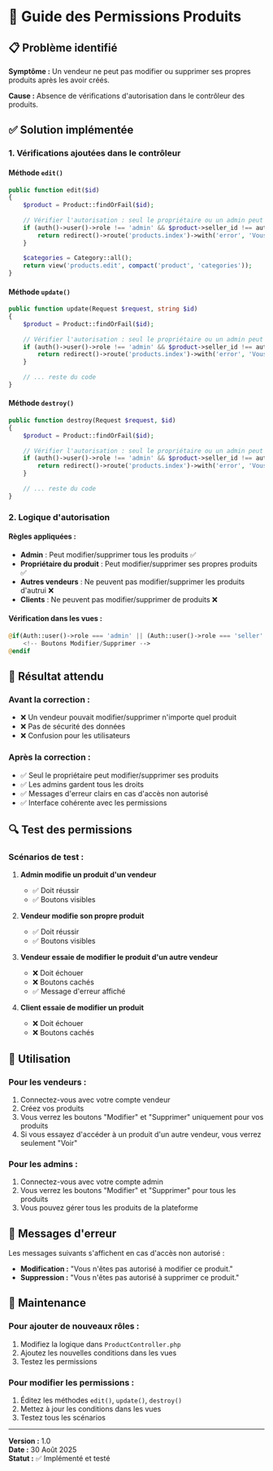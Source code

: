 # 🔐 Guide des Permissions Produits

## 📋 Problème identifié

**Symptôme :** Un vendeur ne peut pas modifier ou supprimer ses propres produits après les avoir créés.

**Cause :** Absence de vérifications d'autorisation dans le contrôleur des produits.

## ✅ Solution implémentée

### 1. **Vérifications ajoutées dans le contrôleur**

#### Méthode `edit()`
```php
public function edit($id)
{
    $product = Product::findOrFail($id);
    
    // Vérifier l'autorisation : seul le propriétaire ou un admin peut modifier
    if (auth()->user()->role !== 'admin' && $product->seller_id !== auth()->id()) {
        return redirect()->route('products.index')->with('error', 'Vous n\'êtes pas autorisé à modifier ce produit.');
    }
    
    $categories = Category::all();
    return view('products.edit', compact('product', 'categories'));
}
```

#### Méthode `update()`
```php
public function update(Request $request, string $id)
{
    $product = Product::findOrFail($id);
    
    // Vérifier l'autorisation : seul le propriétaire ou un admin peut modifier
    if (auth()->user()->role !== 'admin' && $product->seller_id !== auth()->id()) {
        return redirect()->route('products.index')->with('error', 'Vous n\'êtes pas autorisé à modifier ce produit.');
    }
    
    // ... reste du code
}
```

#### Méthode `destroy()`
```php
public function destroy(Request $request, $id)
{
    $product = Product::findOrFail($id);
    
    // Vérifier l'autorisation : seul le propriétaire ou un admin peut supprimer
    if (auth()->user()->role !== 'admin' && $product->seller_id !== auth()->id()) {
        return redirect()->route('products.index')->with('error', 'Vous n\'êtes pas autorisé à supprimer ce produit.');
    }
    
    // ... reste du code
}
```

### 2. **Logique d'autorisation**

#### Règles appliquées :
- **Admin** : Peut modifier/supprimer tous les produits ✅
- **Propriétaire du produit** : Peut modifier/supprimer ses propres produits ✅
- **Autres vendeurs** : Ne peuvent pas modifier/supprimer les produits d'autrui ❌
- **Clients** : Ne peuvent pas modifier/supprimer de produits ❌

#### Vérification dans les vues :
```php
@if(Auth::user()->role === 'admin' || (Auth::user()->role === 'seller' && Auth::user()->id === $product->seller_id))
    <!-- Boutons Modifier/Supprimer -->
@endif
```

## 🎯 Résultat attendu

### **Avant la correction :**
- ❌ Un vendeur pouvait modifier/supprimer n'importe quel produit
- ❌ Pas de sécurité des données
- ❌ Confusion pour les utilisateurs

### **Après la correction :**
- ✅ Seul le propriétaire peut modifier/supprimer ses produits
- ✅ Les admins gardent tous les droits
- ✅ Messages d'erreur clairs en cas d'accès non autorisé
- ✅ Interface cohérente avec les permissions

## 🔍 Test des permissions

### **Scénarios de test :**

1. **Admin modifie un produit d'un vendeur**
   - ✅ Doit réussir
   - ✅ Boutons visibles

2. **Vendeur modifie son propre produit**
   - ✅ Doit réussir
   - ✅ Boutons visibles

3. **Vendeur essaie de modifier le produit d'un autre vendeur**
   - ❌ Doit échouer
   - ❌ Boutons cachés
   - ✅ Message d'erreur affiché

4. **Client essaie de modifier un produit**
   - ❌ Doit échouer
   - ❌ Boutons cachés

## 🚀 Utilisation

### **Pour les vendeurs :**
1. Connectez-vous avec votre compte vendeur
2. Créez vos produits
3. Vous verrez les boutons "Modifier" et "Supprimer" uniquement pour vos produits
4. Si vous essayez d'accéder à un produit d'un autre vendeur, vous verrez seulement "Voir"

### **Pour les admins :**
1. Connectez-vous avec votre compte admin
2. Vous verrez les boutons "Modifier" et "Supprimer" pour tous les produits
3. Vous pouvez gérer tous les produits de la plateforme

## 📝 Messages d'erreur

Les messages suivants s'affichent en cas d'accès non autorisé :
- **Modification :** "Vous n'êtes pas autorisé à modifier ce produit."
- **Suppression :** "Vous n'êtes pas autorisé à supprimer ce produit."

## 🔧 Maintenance

### **Pour ajouter de nouveaux rôles :**
1. Modifiez la logique dans `ProductController.php`
2. Ajoutez les nouvelles conditions dans les vues
3. Testez les permissions

### **Pour modifier les permissions :**
1. Éditez les méthodes `edit()`, `update()`, `destroy()`
2. Mettez à jour les conditions dans les vues
3. Testez tous les scénarios

---

**Version :** 1.0  
**Date :** 30 Août 2025  
**Statut :** ✅ Implémenté et testé
